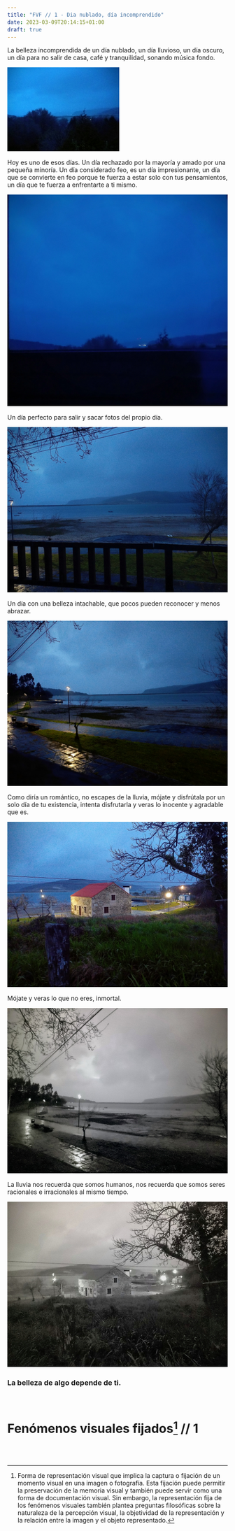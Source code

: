 ```yaml
---
title: "FVF // 1 - Dia nublado, día incomprendido"
date: 2023-03-09T20:14:15+01:00
draft: true
---
```


 La belleza incomprendida de un día nublado, un día lluvioso, un día oscuro, un día para no salir de casa, café y tranquilidad, sonando música fondo.

<img src="https://raw.githubusercontent.com/M1n-4d316e/Hugo-blog/master/2023/03/upgit_20230309_1678390709.jpg" alt="2023-03-09-19-52-10-320~2" style="zoom: 25%;" />

 Hoy es uno de esos días. Un día rechazado por la mayoría y amado por una pequeña minoría. Un día considerado feo, es un día impresionante, un día que se convierte en feo porque te fuerza a estar solo con tus pensamientos, un día que te fuerza a enfrentarte a ti mismo.

<img src="https://raw.githubusercontent.com/M1n-4d316e/Hugo-blog/master/2023/03/upgit_20230309_1678390740.jpg" alt="2023-03-09-20-00-48-150~3" style="zoom: 50%;" />

 Un día perfecto para salir y sacar fotos del propio día.

<img src="https://raw.githubusercontent.com/M1n-4d316e/Hugo-blog/master/2023/03/upgit_20230309_1678390854.jpg" alt="2023-03-09-19-47-17-342~2" style="zoom:50%;" />

 Un día con una belleza intachable, que pocos pueden reconocer y menos abrazar.

<img src="https://raw.githubusercontent.com/M1n-4d316e/Hugo-blog/master/2023/03/upgit_20230309_1678390939.jpg" alt="2023-03-09-19-46-22-456~2" style="zoom:50%;" />

 Como diría un romántico, no escapes de la lluvia, mójate y disfrútala por un solo día de tu existencia, intenta disfrutarla y veras lo inocente y agradable que es.

<img src="https://raw.githubusercontent.com/M1n-4d316e/Hugo-blog/master/2023/03/upgit_20230309_1678390956.jpg" alt="2023-03-09-19-45-22-286~2" style="zoom:50%;" />

 Mójate y veras lo que no eres, inmortal.

<img src="https://raw.githubusercontent.com/M1n-4d316e/Hugo-blog/master/2023/03/upgit_20230309_1678390986.jpg" alt="2023-03-09-19-46-36-724~2" style="zoom:50%;" />

 La lluvia nos recuerda que somos humanos, nos recuerda que somos seres racionales e irracionales al mismo tiempo.

<img src="https://raw.githubusercontent.com/M1n-4d316e/Hugo-blog/master/2023/03/upgit_20230309_1678391009.jpg" alt="2023-03-09-19-45-13-736~2" style="zoom:50%;" />

<br>

### La belleza de algo depende de ti.

<br>

# Fenómenos visuales fijados[^1] // 1

<br><br>

[^1]: Forma de representación visual que implica la captura o fijación de un momento visual en una imagen o fotografía. Esta fijación puede permitir la preservación de la memoria visual y también puede servir como una forma de documentación visual. Sin embargo, la representación fija de los fenómenos visuales también plantea preguntas filosóficas sobre la naturaleza de la percepción visual, la objetividad de la representación y la relación entre la imagen y el objeto representado.

